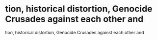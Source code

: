 # tion, historical distortion, Genocide Crusades against each other and

tion, historical distortion, Genocide Crusades against each other and